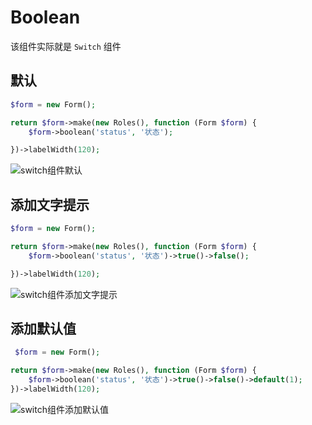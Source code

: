 # Boolean

该组件实际就是 `Switch` 组件

## 默认

```php
$form = new Form();

return $form->make(new Roles(), function (Form $form) {
    $form->boolean('status', '状态');

})->labelWidth(120);
```

![switch组件默认](/docs/assets/images/switch.png)

## 添加文字提示

```php
$form = new Form();

return $form->make(new Roles(), function (Form $form) {
    $form->boolean('status', '状态')->true()->false();

})->labelWidth(120);
```

![switch组件添加文字提示](/docs/assets/images/switch1.jpg)

## 添加默认值

```php
 $form = new Form();

return $form->make(new Roles(), function (Form $form) {
    $form->boolean('status', '状态')->true()->false()->default(1);
})->labelWidth(120);
```

![switch组件添加默认值](/docs/assets/images/switch1.jpg)
